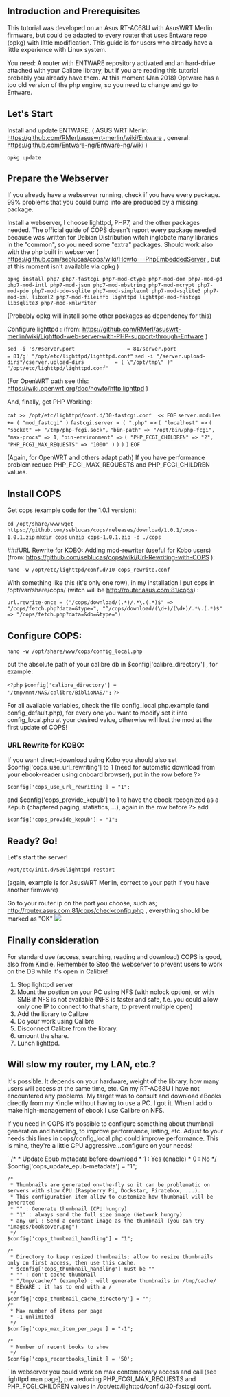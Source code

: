 ## Introduction and Prerequisites
This tutorial was developed on an Asus RT-AC68U with AsusWRT Merlin firmware, but could be adapted to every router that uses Entware repo (opkg) with little modification.
This guide is for users who already have a little experience with Linux system.

You need: A router with ENTWARE repository activated and an hard-drive attached with your Calibre library, but if you are reading this tutorial probably you already have them.
At this moment (Jan 2018) Optware has a too old version of the php engine, so you need to change and go to Entware.

## Let's Start
Install and update ENTWARE. ( ASUS WRT Merlin: https://github.com/RMerl/asuswrt-merlin/wiki/Entware , general: https://github.com/Entware-ng/Entware-ng/wiki )

`opkg update`

## Prepare the Webserver
If you already have a webserver running, check if you have every package. 99% problems that you could bump into are produced by a missing package.

Install a webserver, I choose lighttpd, PHP7, and the other packages needed. The official guide of COPS doesn't report every package needed because was written for Debian Distribution witch inglobate many libraries in the "common", so you need some "extra" packages. 
Should work also with the php built in webserver ( https://github.com/seblucas/cops/wiki/Howto---PhpEmbeddedServer , but at this moment isn't available via opkg )

`opkg install php7 php7-fastcgi php7-mod-ctype php7-mod-dom php7-mod-gd php7-mod-intl php7-mod-json php7-mod-mbstring php7-mod-mcrypt php7-mod-pdo php7-mod-pdo-sqlite php7-mod-simplexml php7-mod-sqlite3 php7-mod-xml libxml2 php7-mod-fileinfo lighttpd lighttpd-mod-fastcgi libsqlite3 php7-mod-xmlwriter`

(Probably opkg will install some other packages as dependency for this)

Configure lighttpd : (from: https://github.com/RMerl/asuswrt-merlin/wiki/Lighttpd-web-server-with-PHP-support-through-Entware )


`sed -i 's/#server.port                 = 81/server.port                 = 81/g' "/opt/etc/lighttpd/lighttpd.conf"`
`sed -i "/server.upload-dirs*/cserver.upload-dirs          = ( \"/opt/tmp\" )" "/opt/etc/lighttpd/lighttpd.conf"`

(For OpenWRT path see this: https://wiki.openwrt.org/doc/howto/http.lighttpd )

And, finally, get PHP Working:


`cat >> /opt/etc/lighttpd/conf.d/30-fastcgi.conf  << EOF`
`server.modules += ( "mod_fastcgi" )`
`fastcgi.server = ( ".php" =>`
`( "localhost" =>`
`( "socket" => "/tmp/php-fcgi.sock",`
`"bin-path" => "/opt/bin/php-fcgi",`
`"max-procs" => 1,`
`"bin-environment" =>`
`( "PHP_FCGI_CHILDREN" => "2",`
`"PHP_FCGI_MAX_REQUESTS" => "1000" )`
`)`
`)`
`)`
`EOF`

(Again, for OpenWRT and others adapt path)
If you have performance problem reduce PHP_FCGI_MAX_REQUESTS and PHP_FCGI_CHILDREN values.  

## Install COPS

Get cops (example code for the 1.0.1 version):

`cd /opt/share/www`
`wget https://github.com/seblucas/cops/releases/download/1.0.1/cops-1.0.1.zip`
`mkdir cops`
`unzip cops-1.0.1.zip -d ./cops`

###URL Rewrite for KOBO:
Adding mod-rewriter (useful for Kobo users) (from: https://github.com/seblucas/cops/wiki/Url-Rewriting-with-COPS ):

`nano -w /opt/etc/lighttpd/conf.d/10-cops_rewrite.conf`

With something like this (it's only one row), in my installation I put cops in /opt/var/share/cops/ (witch will be http://router.asus.com:81/cops) :

`url.rewrite-once = ("/cops/download/(.*)/.*\.(.*)$" => "/cops/fetch.php?data=&type=", "^/cops/download/(\d+)/(\d+)/.*\.(.*)$" => "/cops/fetch.php?data=&db=&type=")`

## Configure COPS:

`nano -w /opt/share/www/cops/config_local.php`

put the absolute path of your calibre db in $config['calibre_directory'] , for example:

`<?php`
`$config['calibre_directory'] = '/tmp/mnt/NAS/calibre/BiblioNAS/';`
`?>`

For all available variables, check the file config_local.php.example (and config_default.php), for every one you want to modify set it into config_local.php at your desired value, otherwise will lost the mod at the first update of COPS!

### URL Rewrite for KOBO:
If you want direct-download using Kobo you should also set $config['cops_use_url_rewriting'] to 1 (need for automatic download from your ebook-reader using onboard browser), put in the row before ?>

`$config['cops_use_url_rewriting'] = "1";`

and $config['cops_provide_kepub'] to 1 to have the ebook recognized as a Kepub (chaptered paging, statistics, ...), again in the row before ?> add 

`$config['cops_provide_kepub'] = "1";`

## Ready? Go!
Let's start the server!

`/opt/etc/init.d/S80lighttpd restart`

(again, example is for AsusWRT Merlin, correct to your path if you have another firmware)

Go to your router ip on the port you choose, such as; http://router.asus.com:81/cops/checkconfig.php , everything should be marked as "OK"
![](https://www.snbforums.com/attachments/cops-ok-png.11428/)

## Finally consideration
For standard use (access, searching, reading and download) COPS is good, also from Kindle.
Remember to Stop the webserver to prevent users to work on the DB while it's open in Calibre!
1) Stop lighttpd server
2) Mount the postion on your PC using NFS (with nolock option), or with SMB if NFS is not available (NFS is faster and safe, f.e. you could allow only one IP to connect to that share, to prevent multiple open)
3) Add the library to Calibre
4) Do your work using Calibre
5) Disconnect Calibre from the library.
6) umount the share.
6) Lunch lighttpd.

## Will slow my router, my LAN, etc.?
It's possible. It depends on your hardware, weight of the library, how many users will access at the same time, etc. 
On my RT-AC68U I have not encountered any problems.
My target was to consult and download eBooks directly from my Kindle without having to use a PC. I got it. When I add o make high-management of ebook I use Calibre on NFS.

If you need in COPS it's possible to configure something about thumbnail generation and handling, to improve performance, listing, etc. 
Adjust to your needs this lines in cops/config_local.php could improve performance. This is mine, they're a little CPU aggressive...configure on your needs!

`    /*
     * Update Epub metadata before download
     * 1 : Yes (enable)
     * 0 : No
     */
    $config['cops_update_epub-metadata'] = "1";

    /*
     * Thumbnails are generated on-the-fly so it can be problematic on servers with slow CPU (Raspberry Pi, Dockstar, Piratebox, ...).
     * This configuration item allow to customize how thumbnail will be generated
     * "" : Generate thumbnail (CPU hungry)
     * "1" : always send the full size image (Network hungry)
     * any url : Send a constant image as the thumbnail (you can try "images/bookcover.png")
     */
    $config['cops_thumbnail_handling'] = "1";

    /*
     * Directory to keep resized thumbnails: allow to resize thumbnails only on first access, then use this cache.
     * $config['cops_thumbnail_handling'] must be ""
     * "" : don't cache thumbnail
     * "/tmp/cache/" (example) : will generate thumbnails in /tmp/cache/
     * BEWARE : it has to end with a /
     */
    $config['cops_thumbnail_cache_directory'] = "";
    /*
     * Max number of items per page
     * -1 unlimited
     */
    $config['cops_max_item_per_page'] = "-1";

    /*
     * Number of recent books to show
     */
    $config['cops_recentbooks_limit'] = '50';

`
In webserver you could work on max contemporary access and call (see lighttpd man page), p.e. reducing PHP_FCGI_MAX_REQUESTS and PHP_FCGI_CHILDREN values in /opt/etc/lighttpd/conf.d/30-fastcgi.conf.